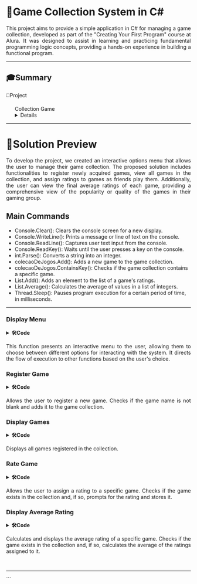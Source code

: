 <h1>🚀Game Collection System in C#</h1>

<p align="justify">This project aims to provide a simple application in C# for managing a game collection, developed as part of the "Creating Your First Program" course at Alura. It was designed to assist in learning and practicing fundamental programming logic concepts, providing a hands-on experience in building a functional program.</p>
<hr>

<h2>🎓Summary</h2>

<p>◻️Project</p>

<div class="primeiro-projeto">
  <ul>Collection Game
    <details>
      <summary>Details</summary>
      <ul>◻️ Solution Preview</ul>
      <ul>◻️ Main Commands</ul>
      <ul>◻️ Functions
      <ul>◻️ Display Menu</ul>
      <ul>◻️ Register Game</ul>
      <ul>◻️ Display Games</ul>
      <ul>◻️ Rate Game</ul>
      <ul>◻️ Display Average Rating</ul>
      </ul>
    </details>
  </ul>
</div>
<hr>

<div class="primeiro-projeto">
  <h1>🎯Solution Preview</h1>
  <p align="justify">To develop the project, we created an interactive options menu that allows the user to manage their game collection. The proposed solution includes functionalities to register newly acquired games, view all games in the collection, and assign ratings to games as friends play them. Additionally, the user can view the final average ratings of each game, providing a comprehensive view of the popularity or quality of the games in their gaming group.</p>

  <h2>Main Commands</h2>
  <ul>
    <li></l>Console.Clear(): Clears the console screen for a new display.</li>
    <li>Console.WriteLine(): Prints a message or line of text on the console.</li>
    <li>Console.ReadLine(): Captures user text input from the console.</li>
    <li>Console.ReadKey(): Waits until the user presses a key on the console.</li>
    <li>int.Parse(): Converts a string into an integer.</li>
    <li>colecaoDeJogos.Add(): Adds a new game to the game collection.</li>
    <li>colecaoDeJogos.ContainsKey(): Checks if the game collection contains a specific game.</li>
    <li>List<int>.Add(): Adds an element to the list of a game's ratings.</li>
    <li>List<int>.Average(): Calculates the average of values in a list of integers.</li>
    <li>Thread.Sleep(): Pauses program execution for a certain period of time, in milliseconds.</li>
  </ul>
  <hr>
  <h3>Display Menu</h3>
  <img src="https://github.com/VilRL/C-Sharp-Primeiro-Programa/blob/main/Img/Menu.png" alt=""/>
  <details>
    <summary><b>🛠Code</b></summary>
    <br>
    <table align="center">
      <tr>
        <td alignt="center"><img src="https://github.com/VilRL/C-Sharp-Primeiro-Programa/blob/main/Img/ExibirOpcoes.png" alt=""/>
        </td>     
      </tr>
    </table>
  </details>
  <p align="justify">This function presents an interactive menu to the user, allowing them to choose between different options for interacting with the system. It directs the flow of execution to other functions based on the user's choice.</p>

  <h3>Register Game</h3>
  <img src="https://github.com/VilRL/C-Sharp-Primeiro-Programa/blob/main/gif/cadastrarJogo.gif" alt=""/>
  <details>
    <summary><b>🛠Code</b></summary>
    <br>
    <table align="center">
      <tr>
        <td alignt="center"><img src="https://github.com/VilRL/C-Sharp-Primeiro-Programa/blob/main/Img/CadastrarJogo.png" alt=""/>
        </td>     
      </tr>
    </table>
  </details>
  <p align="justify">Allows the user to register a new game. Checks if the game name is not blank and adds it to the game collection.</p>

  <h3>Display Games</h3>
  <img src="https://github.com/VilRL/C-Sharp-Primeiro-Programa/blob/main/gif/exibirJogos.gif" alt=""/>
  <details>
    <summary><b>🛠Code</b></summary>
    <br>
    <table align="center">
      <tr>
        <td alignt="center"><img src="https://github.com/VilRL/C-Sharp-Primeiro-Programa/blob/main/Img/ExibirJogo.png" alt=""/>
        </td>     
      </tr>
    </table>
  </details>
  <p align="justify">Displays all games registered in the collection.</p>

  <h3>Rate Game</h3>
  <img src="https://github.com/VilRL/C-Sharp-Primeiro-Programa/blob/main/gif/avaliarJogo.gif" alt=""/>
  <details>
    <summary><b>🛠Code</b></summary>
    <br>
    <table align="center">
      <tr>
        <td alignt="center"><img src="https://github.com/VilRL/C-Sharp-Primeiro-Programa/blob/main/Img/AvaliarJogo.png" alt=""/>
        </td>     
      </tr>
    </table>
  </details>
  <p align="justify">Allows the user to assign a rating to a specific game. Checks if the game exists in the collection and, if so, prompts for the rating and stores it.</p>

  <h3>Display Average Rating</h3>
  <img src="https://github.com/VilRL/C-Sharp-Primeiro-Programa/blob/main/gif/exibirNotaMedia.gif" alt=""/>
  <details>
    <summary><b>🛠Code</b></summary>
    <br>
    <table align="center">
      <tr>
        <td alignt="center"><img src="https://github.com/VilRL/C-Sharp-Primeiro-Programa/blob/main/Img/ExibirMediaDoJogo.png" alt=""/>
        </td>     
      </tr>
    </table>
  </details>
  <p align="justify">Calculates and displays the average rating of a specific game. Checks if the game exists in the collection and, if so, calculates the average of the ratings assigned to it.</p>

</div>

<br>
<hr>
```